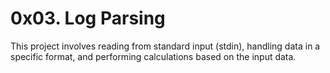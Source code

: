# 0x03. Log Parsing
This project involves reading from standard input (stdin), handling data in a specific format, and performing calculations based on the input data.